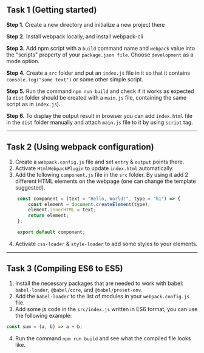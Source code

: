 ## Task 1 (Getting started)

**Step 1.** Create a new directory and initialize a new project there

**Step 2.** Install webpack locally, and install webpack-cli

**Step 3.**  Add npm script with a `build` command name and `webpack` value into the "scripts" property of your `package.json file`. Choose `development` as a mode option.

**Step 4.** Create a `src` folder and put an `index.js` file in it so that it contains `console.log("some text")` or some other simple script.

**Step 5.** Run the command `npm run build` and check if it works as expected (a `dist` folder should be created with a `main.js` file, containing the same script as in `index.js`).

**Step 6.** To display the output result in browser you can add `index.html` file in the `dist` folder manually and attach `main.js` file to it by using `script` tag.

***

## Task 2 (Using webpack configuration)
1. Create a `webpack.config.js` file and set `entry` & `output` points there. 
2. Activate `HtmlWebpackPlugin` to update `index.html` automatically.
3. Add the following `component.js` file in the `src` folder. By using it add 2 different HTML elements on the webpage (one can change the template suggested).
```javascript
    const component = (text = "Hello, World!", type = "h1") => {
        const element = document.createElement(type);
        element.innerHTML = text;
        return element;
    };

    export default component;
```
4. Activate `css-loader` & `style-loader` to add some styles to your elements.

***

## Task 3 (Compiling ES6 to ES5)
1. Install the necessary packages that are needed to work with babel: `babel-loader`, `@babel/core`, and `@babel/preset-env`.
2. Add the `babel-loader` to the list of modules in your `webpack.config.js` file.
3. Add some js code in the `src/index.js` written in ES6 format, you can use the following example:
```javascript
const sum = (a, b) => a + b;
```
4. Run the command `npm run build` and see what the compiled file looks like. 
